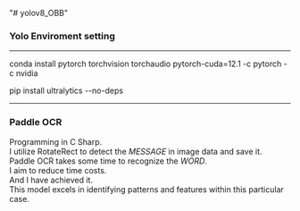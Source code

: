 "# yolov8_OBB" 
### Yolo Enviroment setting
---
conda install pytorch torchvision torchaudio pytorch-cuda=12.1 -c pytorch -c nvidia  

pip install ultralytics --no-deps  


---
### Paddle OCR
Programming in C Sharp.  
I utilize RotateRect to detect the *MESSAGE* in image data and save it.  
Paddle OCR takes some time to recognize the *WORD*.  
I aim to reduce time costs.  
And I have achieved it.  
This model excels in identifying patterns and features within this particular case.  
